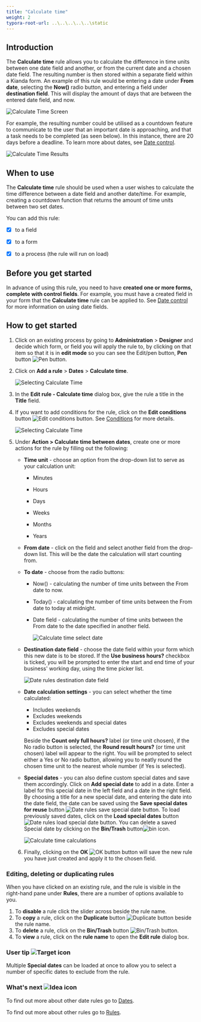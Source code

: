 ```yaml
---
title: "Calculate time"
weight: 2
typora-root-url: ..\..\..\..\..\static
---
```


## Introduction

The **Calculate time** rule allows you to calculate the difference in time units between one date field and another, or from the current date and a chosen date field. The resulting number is then stored within a separate field within a Kianda form. An example of this rule would be entering a date under **From date**, selecting the **Now()** radio button, and entering a field under **destination field**. This will display the amount of days that are between the entered date field, and now.

![Calculate Time Screen](/images/date-rules-calculate-time-screen.jpg)



For example, the resulting number could be utilised as a countdown feature to communicate to the user that an important date is approaching, and that a task needs to be completed (as seen below). In this instance, there are 20 days before a deadline. To learn more about dates, see [Date control](/platform/controls/input/date/).

![Calculate Time Results](/images/date-rules-time-calculate-result.jpg)





## When to use

The **Calculate time** rule should be used when a user wishes to calculate the time difference between a date field and another date/time. For example, creating a countdown function that returns the amount of time units between two set dates.

 

You can add this rule:

- [x] to a field
- [x] to a form 
- [x] to a process (the rule will run on load)

 

## Before you get started

In advance of using this rule, you need to have **created one or more forms, complete with control fields**. For example, you must have a created field in your form that the **Calculate time** rule can be applied to. See [Date control](/platform/controls/input/date/) for more information on using date fields.



## How to get started

1. Click on an existing process by going to **Administration** > **Designer** and decide which form, or field you will apply the rule to, by clicking on that item so that it is in **edit mode** so you can see the Edit/pen button, **Pen** button ![Pen button](/images/penicon.png).

2. Click on **Add a rule** > **Dates** > **Calculate time**.

   ![Selecting Calculate Time](/images/date-rules-select-calculate-time.jpg)

3. In the **Edit rule - Calculate time** dialog box, give the rule a title in the **Title** field.

4. If you want to add conditions for the rule, click on the **Edit conditions** button ![Edit conditions button](/images/editconditions.png). See [Conditions](/platform/rules/general/add-conditions/) for more details.

   ![Selecting Calculate Time](/images/date-rules-calculate-time-screen-conditions.jpg)

5. Under **Action > Calculate time between dates**, create one or more actions for the rule by filling out the following:

   * **Time unit** - choose an option from the drop-down list to serve as your calculation unit:

     * Minutes

     * Hours

     * Days

     * Weeks

     * Months

     * Years

   * **From date** - click on the field and select another field from the drop-down list. This will be the date the calculation will start counting from.

   * **To date** - choose from the radio buttons:

     * Now() - calculating the number of time units between the From date to now.

     * Today() - calculating the number of time units between the From date to today at midnight.

     * Date field -  calculating the number of time units between the From date to the date specified in another field.

       ![Calculate time select date](/images/date-rules-calculate-time-select-date.jpg)

   * **Destination date field** - choose the date field within your form which this new date is to be stored. If the **Use business hours?** checkbox is ticked, you will be prompted to enter the start and end time of your business' working day, using the time picker list.

     ![Date rules destination date field](/images/date-rules-add-time-to-date-destination.jpg)

   * **Date calculation settings** - you can select whether the time calculated:

     * Includes weekends
     * Excludes weekends
     * Excludes weekends and special dates
     * Excludes special dates

     Beside the **Count only full hours?** label (or time unit chosen), if the No radio button is selected, the **Round result hours?** (or time unit chosen) label will appear to the right. You will be prompted to select either a Yes or No radio button, allowing you to neatly round the chosen time unit to the nearest whole number (if Yes is selected).

   * **Special dates** - you can also define custom special dates and save them accordingly. Click on **Add special date** to add in a date. Enter a label for this special date in the left field and a date in the right field. By choosing a title for a new special date, and entering the date into the date field, the date can be saved using the **Save special dates for reuse** button ![Date rules save special date button](/images/save-special-date-btn.jpg). To load previously saved dates, click on the **Load special dates** button ![Date rules load special date button](/images/load-special-date-btn.jpg). You can delete a saved Special date by clicking on the **Bin/Trash** button![bin icon](/images/binicon.png). 

     ![Calculate time calculations](/images/date-rules-calculate-time-calculations.jpg)
   
   6. Finally, clicking on the **OK** ![OK button](/images/ok.png) button will save the new rule you have just created and apply it to the chosen field.



### Editing, deleting or duplicating rules

When you have clicked on an existing rule, and the rule is visible in the right-hand pane under **Rules**, there are a number of options available to you.

1. To **disable** a rule click the slider across beside the rule name.
2. To **copy** a rule, click on the **Duplicate** button ![Duplicate button](https://docs.kianda.com/images/duplicate-button.jpg) beside the rule name.
3. To **delete** a rule, click on the **Bin/Trash** button ![Bin/Trash button](https://docs.kianda.com/images/bin.png).
4. To **view** a rule, click on the **rule name** to open the **Edit rule** dialog box.



### User tip ![Target icon](/images/05.png) ###

Multiple **Special dates** can be loaded at once to allow you to select a number of specific dates to exclude from the rule.



### What's next  ![Idea icon](/images/18.png) ###

To find out more about other date rules go to [Dates](/platform/rules/dates/).

To find out more about other rules go to [Rules](/platform/rules/).

